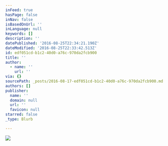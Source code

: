 ```yaml
---
inFeed: true
hasPage: false
inNav: false
isBasedOnUrl: ''
inLanguage: null
keywords: []
description: ''
datePublished: '2016-08-25T22:34:21.190Z'
dateModified: '2016-08-25T22:33:42.513Z'
id: edf051cd-b1c2-40d0-a76c-970da2fcb900
title: ''
author:
  - name: ''
    url: ''
via: {}
sourcePath: _posts/2016-08-17-edf051cd-b1c2-40d0-a76c-970da2fcb900.md
authors: []
publisher:
  name: ''
  domain: null
  url: ''
  favicon: null
starred: false
_type: Blurb

---
```

![](https://the-grid-user-content.s3-us-west-2.amazonaws.com/c67b533d-7bc5-4aa1-b3a5-605d8f588505.jpg)